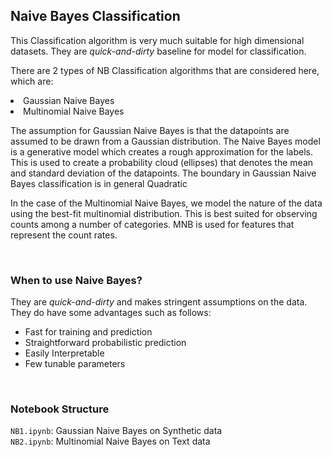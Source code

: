## Naive Bayes Classification

<p>
    This Classification algorithm is very much suitable for high dimensional datasets. They are <em>quick-and-dirty</em> baseline for model for classification.
</p>
<p>
    There are 2 types of NB Classification algorithms that are considered here, which are:
    <li>Gaussian Naive Bayes</li>
    <li>Multinomial Naive Bayes</li>
</p>
<p>
    The assumption for Gaussian Naive Bayes is that the datapoints are assumed to be drawn from a Gaussian distribution. The Naive Bayes model is a generative model which creates a rough approximation for the labels. This is used to create a probability cloud (ellipses) that denotes the mean and standard deviation of the datapoints. The boundary in Gaussian Naive Bayes classification is in general Quadratic
</p>
<p>
    In the case of the Multinomial Naive Bayes, we model the nature of the data using the best-fit multinomial distribution. This is best suited for observing counts among a number of categories. MNB is used for features that represent the count rates.
</p>
<br>

### When to use Naive Bayes?

<p>
    They are <em>quick-and-dirty</em> and makes stringent assumptions on the data. They do have some advantages such as follows:
    <ul>
        <li>Fast for training and prediction</li>
        <li>Straightforward probabilistic prediction</li>
        <li>Easily Interpretable</li>
        <li>Few tunable parameters</li>
    </ul>
</p>
<br>

### Notebook Structure

<p>
    <code>NB1.ipynb</code>: Gaussian Naive Bayes on Synthetic data
    <br>
    <code>NB2.ipynb</code>: Multinomial Naive Bayes on Text data
</p>
